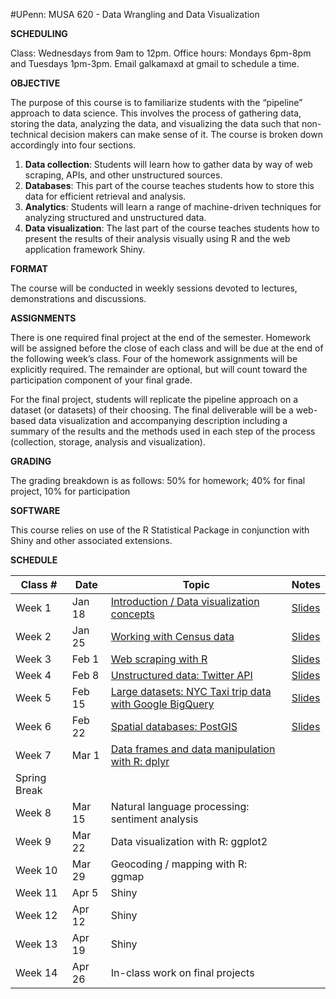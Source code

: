 #UPenn: MUSA 620 - Data Wrangling and Data Visualization

**SCHEDULING**

Class: Wednesdays from 9am to 12pm. Office hours: Mondays 6pm-8pm and Tuesdays 1pm-3pm. Email galkamaxd at gmail to schedule a time.

				
**OBJECTIVE**

The purpose of this course is to familiarize students with the “pipeline” approach to data science. This involves the process of gathering data, storing the data, analyzing the data, and visualizing the data such that non-technical decision makers can make sense of it. The course is broken down accordingly into four sections.

1.	**Data collection**: Students will learn how to gather data by way of web scraping, APIs, and other unstructured sources.
2.	**Databases**: This part of the course teaches students how to store this data for efficient retrieval and analysis.
3.	**Analytics**: Students will learn a range of machine-driven techniques for analyzing structured and unstructured data.
4.	**Data visualization**: The last part of the course teaches students how to present the results of their analysis visually using R and the web application framework Shiny.
	
**FORMAT**

The course will be conducted in weekly sessions devoted to lectures, demonstrations and discussions.


**ASSIGNMENTS**

There is one required final project at the end of the semester. Homework will be assigned before the close of each class and will be due at the end of the following week’s class. Four of the homework assignments will be explicitly required. The remainder are optional, but will count toward the participation component of your final grade.

For the final project, students will replicate the pipeline approach on a dataset (or datasets) of their choosing. The final deliverable will be a web-based data visualization and accompanying description including a summary of the results and the methods used in each step of the process (collection, storage, analysis and visualization). 


**GRADING**

The grading breakdown is as follows: 50% for homework; 40% for final project, 10% for participation


**SOFTWARE**

This course relies on use of the R Statistical Package in conjunction with Shiny and other associated extensions. 


**SCHEDULE**

| Class # | Date | Topic | Notes |
|-----|------|-------|-------|
| Week 1 | Jan 18 | [Introduction / Data visualization concepts](https://github.com/MUSA-620-Fall-2017/Week-1) | [Slides](https://github.com/MUSA-620-Fall-2017/Week-1/blob/master/week-1-data-visualization-concepts.pptx) |
| Week 2 | Jan 25 | [Working with Census data](https://github.com/MUSA-620-Fall-2017/Week-2) | [Slides](https://github.com/MUSA-620-Fall-2017/Week-2/blob/master/week-2-census-data.pptx)|
| Week 3 | Feb 1 | [Web scraping with R](https://github.com/MUSA-620-Fall-2017/MUSA-620-Week-3/) | [Slides](https://github.com/MUSA-620-Fall-2017/MUSA-620-Week-3/blob/master/week-3-web-scraping.pptx)|
| Week 4 | Feb 8 | [Unstructured data: Twitter API](https://github.com/MUSA-620-Fall-2017/MUSA-620-Week-4/) | [Slides](https://github.com/MUSA-620-Fall-2017/MUSA-620-Week-4/blob/master/week-4-twitter.pptx) |
| Week 5 | Feb 15 | [Large datasets: NYC Taxi trip data with Google BigQuery](https://github.com/MUSA-620-Fall-2017/MUSA-620-Week-5) | [Slides](https://github.com/MUSA-620-Fall-2017/MUSA-620-Week-5/blob/master/week-5-big-datasets.pptx) |
| Week 6 | Feb 22 | [Spatial databases: PostGIS](https://github.com/MUSA-620-Fall-2017/MUSA-620-Week-7) | [Slides](https://github.com/MUSA-620-Fall-2017/MUSA-620-Week-6/blob/master/week-6-spatial-databases.pptx) |
| Week 7 | Mar 1 | [Data frames and data manipulation with R: dplyr](https://github.com/MUSA-620-Fall-2017/MUSA-620-Week-7) |
| Spring Break|
| Week 8|Mar 15|		Natural language processing: sentiment analysis|
|Week 9|	Mar 22		|Data visualization with R: ggplot2|
|Week 10|	Mar 29	|	Geocoding / mapping with R: ggmap|
|Week 11|	Apr 5		 | Shiny|
|Week 12	|Apr 12		|Shiny|
|Week 13	|Apr 19		|Shiny |
|Week 14	|Apr 26		|In-class work on final projects|
